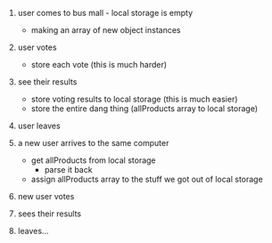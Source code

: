 1. user comes to bus mall - local storage is empty
    * making an array of new object instances

2. user votes
    * store each vote (this is much harder)

3. see their results
    * store voting results to local storage (this is much easier)
    * store the entire dang thing (allProducts array to local storage)

4. user leaves

5. a new user arrives to the same computer
    * get allProducts from local storage
      * parse it back
    * assign allProducts array to the stuff we got out of local storage

6. new user votes

7. sees their results

8. leaves...